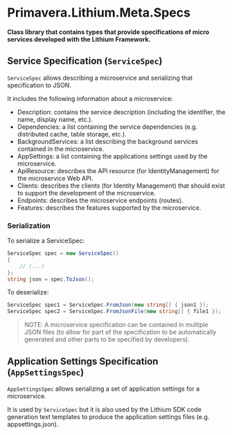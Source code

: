 # Primavera.Lithium.Meta.Specs

**Class library that contains types that provide specifications of micro services developed with the Lithium Framework.**

## Service Specification (`ServiceSpec`)

`ServiceSpec` allows describing a microservice and serializing that specification to JSON.

It includes the following information about a microservice:

- Description: contains the service description (including the identifier, the name, display name, etc.).
- Dependencies: a list containing the service dependencies (e.g. distributed cache, table storage, etc.).
- BackgroundServices: a list describing the background services contained in the microservice.
- AppSettings: a list containing the applications settings used by the microservice.
- ApiResource: describes the API resource (for IdentityManagement) for the microservice Web API.
- Clients: describes the clients (for Identity Management) that should exist to support the development of the microservice.
- Endpoints: describes the microservice endpoints (routes).
- Features: describes the features supported by the microservice.

### Serialization

To serialize a ServiceSpec:

```csharp
ServiceSpec spec = new ServiceSpec()
{
    // (...)
};
string json = spec.ToJson();
```

To deserialize:

```csharp
ServiceSpec spec1 = ServiceSpec.FromJson(new string[] { json1 });
ServiceSpec spec2 = ServiceSpec.FromJsonFile(new string[] { file1 });
```

> NOTE: A microservice specification can be contained in multiple JSON files (to allow for part of the specification to be automatically generated and other parts to be specified by developers).

## Application Settings Specification (`AppSettingsSpec`)

`AppSettingsSpec` allows serializing a set of application settings for a microservice.

It is used by `ServiceSpec` but it is also used by the Lithium SDK code generation text templates to produce the application settings files (e.g. appsettings.json).
